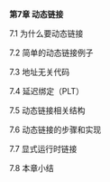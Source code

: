 **第7章 动态链接**

7.1 为什么要动态链接

7.2 简单的动态链接例子

7.3 地址无关代码

7.4 延迟绑定（PLT）

7.5 动态链接相关结构

7.6 动态链接的步骤和实现

7.7 显式运行时链接

7.8 本章小结